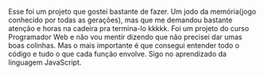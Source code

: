 Esse foi um projeto que gostei bastante de fazer. Um jodo da memória(jogo conhecido por todas as gerações), mas que me demandou bastante atenção e horas na cadeira pra termina-lo kkkkk. Foi um projeto do curso Programador Web e não vou mentir dizendo que não precisei dar umas boas colinhas. Mas o mais importante é que consegui entender todo o código e tudo o que cada função envolve. Sigo no aprendizado da linguagem JavaScript.
